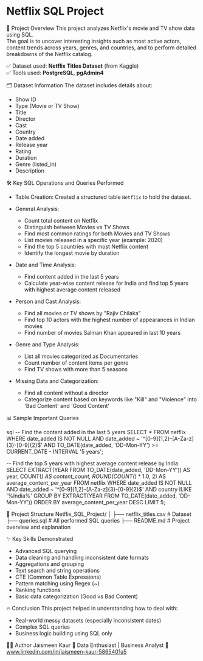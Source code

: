 # Netflix SQL Project

📌 Project Overview
This project analyzes Netflix's movie and TV show data using SQL.  
The goal is to uncover interesting insights such as most active actors, content trends across years, genres, and countries, and to perform detailed breakdowns of the Netflix catalog.

✅ Dataset used: **Netflix Titles Dataset** (from Kaggle)  
✅ Tools used: **PostgreSQL**, **pgAdmin4**


🗂️ Dataset Information
The dataset includes details about:
- Show ID
- Type (Movie or TV Show)
- Title
- Director
- Cast
- Country
- Date added
- Release year
- Rating
- Duration
- Genre (listed_in)
- Description


🛠️ Key SQL Operations and Queries Performed

- Table Creation: 
  Created a structured table `Netflix` to hold the dataset.

- General Analysis:
  - Count total content on Netflix
  - Distinguish between Movies vs TV Shows
  - Find most common ratings for both Movies and TV Shows
  - List movies released in a specific year (example: 2020)
  - Find the top 5 countries with most Netflix content
  - Identify the longest movie by duration

- Date and Time Analysis:
  - Find content added in the last 5 years
  - Calculate year-wise content release for India and find top 5 years with highest average content released

- Person and Cast Analysis:
  - Find all movies or TV shows by "Rajiv Chilaka"
  - Find top 10 actors with the highest number of appearances in Indian movies
  - Find number of movies Salman Khan appeared in last 10 years

- Genre and Type Analysis:
  - List all movies categorized as Documentaries
  - Count number of content items per genre
  - Find TV shows with more than 5 seasons

- Missing Data and Categorization:
  - Find all content without a director
  - Categorize content based on keywords like "Kill" and "Violence" into 'Bad Content' and 'Good Content'


📊 Sample Important Queries

sql
-- Find the content added in the last 5 years
SELECT *
FROM netflix
WHERE date_added IS NOT NULL
  AND date_added ~ '^[0-9]{1,2}-[A-Za-z]{3}-[0-9]{2}$'
  AND TO_DATE(date_added, 'DD-Mon-YY') >= CURRENT_DATE - INTERVAL '5 years';

-- Find the top 5 years with highest average content release by India
SELECT 
  EXTRACT(YEAR FROM TO_DATE(date_added, 'DD-Mon-YY')) AS year,
  COUNT(*) AS content_count,
  ROUND(COUNT(*) * 1.0, 2) AS average_content_per_year
FROM netflix
WHERE date_added IS NOT NULL
  AND date_added ~ '^[0-9]{1,2}-[A-Za-z]{3}-[0-9]{2}$'
  AND country ILIKE '%India%'
GROUP BY EXTRACT(YEAR FROM TO_DATE(date_added, 'DD-Mon-YY'))
ORDER BY average_content_per_year DESC
LIMIT 5;

📁 Project Structure
Netflix_SQL_Project/
│
├── netflix_titles.csv   # Dataset
├── queries.sql           # All performed SQL queries
├── README.md             # Project overview and explanation

✨ Key Skills Demonstrated
- Advanced SQL querying
- Data cleaning and handling inconsistent date formats
- Aggregations and grouping
- Text search and string operations
- CTE (Common Table Expressions)
- Pattern matching using Regex (~)
- Ranking functions
- Basic data categorization (Good vs Bad Content)

🔥 Conclusion
This project helped in understanding how to deal with:
- Real-world messy datasets (especially inconsistent dates)
- Complex SQL queries
- Business logic building using SQL only

👩‍💻 Author
Jaismeen Kaur
📍 Data Enthusiast | Business Analyst
🔗 www.linkedin.com/in/jaismeen-kaur-5865401a5
